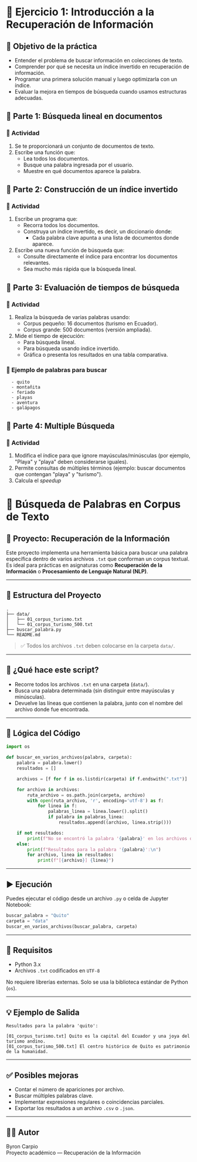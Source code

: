 # 🧠 Ejercicio 1: Introducción a la Recuperación de Información

## 🎯 Objetivo de la práctica
- Entender el problema de buscar información en colecciones de texto.
- Comprender por qué se necesita un índice invertido en recuperación de información.
- Programar una primera solución manual y luego optimizarla con un índice.
- Evaluar la mejora en tiempos de búsqueda cuando usamos estructuras adecuadas.


## 📌 Parte 1: Búsqueda lineal en documentos
### 🔧 Actividad
1. Se te proporcionará un conjunto de documentos de texto.
2. Escribe una función que:
    - Lea todos los documentos.
    - Busque una palabra ingresada por el usuario.
    - Muestre en qué documentos aparece la palabra.
  
## 📌 Parte 2: Construcción de un índice invertido
### 🔧 Actividad
1. Escribe un programa que:
   - Recorra todos los documentos.
   - Construya un índice invertido, es decir, un diccionario donde:
      - Cada palabra clave apunta a una lista de documentos donde aparece.
3. Escribe una nueva función de búsqueda que:
   - Consulte directamente el índice para encontrar los documentos relevantes.
   - Sea mucho más rápida que la búsqueda lineal.
  
## 📌 Parte 3: Evaluación de tiempos de búsqueda
### 🔧 Actividad
1. Realiza la búsqueda de varias palabras usando:
   - Corpus pequeño: 16 documentos (turismo en Ecuador).
   - Corpus grande: 500 documentos (versión ampliada).
2. Mide el tiempo de ejecución:
   - Para búsqueda lineal.
   - Para búsqueda usando índice invertido.
   - Gráfica o presenta los resultados en una tabla comparativa.
### 📄 Ejemplo de palabras para buscar
      - quito
      - montañita
      - feriado
      - playas
      - aventura
      - galápagos

## 📌 Parte 4: Multiple Búsqueda
### 🔧 Actividad
1. Modifica el índice para que ignore mayúsculas/minúsculas (por ejemplo, "Playa" y "playa" deben considerarse iguales).
2. Permite consultas de múltiples términos (ejemplo: buscar documentos que contengan "playa" y "turismo").
3. Calcula el _speedup_


# 📄 Búsqueda de Palabras en Corpus de Texto

## 🔎 Proyecto: Recuperación de la Información  
Este proyecto implementa una herramienta básica para buscar una palabra específica dentro de varios archivos `.txt` que conforman un corpus textual.  
Es ideal para prácticas en asignaturas como **Recuperación de la Información** o **Procesamiento de Lenguaje Natural (NLP)**.

---

## 📂 Estructura del Proyecto

```
.
├── data/
│   ├── 01_corpus_turismo.txt
│   └── 01_corpus_turismo_500.txt
├── buscar_palabra.py
└── README.md
```

> ✅ Todos los archivos `.txt` deben colocarse en la carpeta `data/`.

---

## 🚀 ¿Qué hace este script?

- Recorre todos los archivos `.txt` en una carpeta (`data/`).
- Busca una palabra determinada (sin distinguir entre mayúsculas y minúsculas).
- Devuelve las líneas que contienen la palabra, junto con el nombre del archivo donde fue encontrada.

---

## 🧠 Lógica del Código

```python
import os

def buscar_en_varios_archivos(palabra, carpeta):
    palabra = palabra.lower()
    resultados = []

    archivos = [f for f in os.listdir(carpeta) if f.endswith(".txt")]

    for archivo in archivos:
        ruta_archivo = os.path.join(carpeta, archivo)
        with open(ruta_archivo, 'r', encoding='utf-8') as f:
            for linea in f:
                palabras_linea = linea.lower().split()
                if palabra in palabras_linea:
                    resultados.append((archivo, linea.strip()))

    if not resultados:
        print(f"No se encontró la palabra '{palabra}' en los archivos de la carpeta '{carpeta}'.")
    else:
        print(f"Resultados para la palabra '{palabra}':\n")
        for archivo, linea in resultados:
            print(f"[{archivo}] {linea}")
```

---

## ▶️ Ejecución

Puedes ejecutar el código desde un archivo `.py` o celda de Jupyter Notebook:

```python
buscar_palabra = "Quito"
carpeta = "data"
buscar_en_varios_archivos(buscar_palabra, carpeta)
```

---

## 📌 Requisitos

- Python 3.x
- Archivos `.txt` codificados en `UTF-8`

No requiere librerías externas. Solo se usa la biblioteca estándar de Python (`os`).

---

## 💡 Ejemplo de Salida

```
Resultados para la palabra 'quito':

[01_corpus_turismo.txt] Quito es la capital del Ecuador y una joya del turismo andino.
[01_corpus_turismo_500.txt] El centro histórico de Quito es patrimonio de la humanidad.
```

---

## ✅ Posibles mejoras

- Contar el número de apariciones por archivo.
- Buscar múltiples palabras clave.
- Implementar expresiones regulares o coincidencias parciales.
- Exportar los resultados a un archivo `.csv` o `.json`.

---

## 🧑‍💻 Autor

Byron Carpio  
Proyecto académico — Recuperación de la Información
